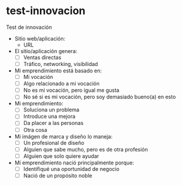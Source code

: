 # test-innovacion
Test de innovación

- Sitio web/aplicación:
  - URL
- El sitio/aplicación genera:
  - [ ] Ventas directas
  - [ ] Tráfico, networking, visibilidad
- Mi emprendimiento está basado en:
  - [ ] Mi vocación
  - [ ] Algo relacionado a mi vocación
  - [ ] No es mi vocación, pero igual me gusta
  - [ ] No sé si es mi vocación, pero soy demasiado bueno(a) en esto
- Mi emprendimiento:
  - [ ] Soluciona un problema
  - [ ] Introduce una mejora
  - [ ] Da placer a las personas
  - [ ] Otra cosa
- Mi imágen de marca y diseño lo maneja:
  - [ ] Un profesional de diseño
  - [ ] Alguien que sabe mucho, pero es de otra profesión
  - [ ] Alguien que solo quiere ayudar
- Mi emprendimiento nació principalmente porque:
  - [ ] Identifiqué una oportunidad de negocio
  - [ ] Nació de un propósito noble
